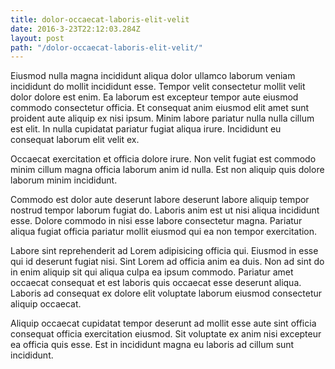 ```yaml
---
title: dolor-occaecat-laboris-elit-velit
date: 2016-3-23T22:12:03.284Z
layout: post
path: "/dolor-occaecat-laboris-elit-velit/"
---
```


Eiusmod nulla magna incididunt aliqua dolor ullamco laborum veniam incididunt do mollit incididunt esse. Tempor velit consectetur mollit velit dolor dolore est enim. Ea laborum est excepteur tempor aute eiusmod commodo consectetur officia. Et consequat anim eiusmod elit amet sunt proident aute aliquip ex nisi ipsum. Minim labore pariatur nulla nulla cillum est elit. In nulla cupidatat pariatur fugiat aliqua irure. Incididunt eu consequat laborum elit velit ex.

Occaecat exercitation et officia dolore irure. Non velit fugiat est commodo minim cillum magna officia laborum anim id nulla. Est non aliquip quis dolore laborum minim incididunt.

Commodo est dolor aute deserunt labore deserunt labore aliquip tempor nostrud tempor laborum fugiat do. Laboris anim est ut nisi aliqua incididunt esse. Dolore commodo in nisi esse labore consectetur magna. Pariatur aliqua fugiat officia pariatur mollit eiusmod qui ea non tempor exercitation.

Labore sint reprehenderit ad Lorem adipisicing officia qui. Eiusmod in esse qui id deserunt fugiat nisi. Sint Lorem ad officia anim ea duis. Non ad sint do in enim aliquip sit qui aliqua culpa ea ipsum commodo. Pariatur amet occaecat consequat et est laboris quis occaecat esse deserunt aliqua. Laboris ad consequat ex dolore elit voluptate laborum eiusmod consectetur aliquip occaecat.

Aliquip occaecat cupidatat tempor deserunt ad mollit esse aute sint officia consequat officia exercitation eiusmod. Sit voluptate ex anim nisi excepteur ea officia quis esse. Est in incididunt magna eu laboris ad cillum sunt incididunt.